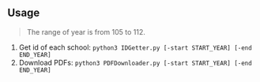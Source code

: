 ## Usage

> The range of year is from 105 to 112.

1. Get id of each school: `python3 IDGetter.py [-start START_YEAR] [-end END_YEAR]`
2. Download PDFs: `python3 PDFDownloader.py [-start START_YEAR] [-end END_YEAR]`